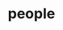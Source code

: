 ---
layout: profiles
permalink: /people/
title: people
description: members of the lab or group
nav: true
nav_order: 6

profiles:
  # if you want to include more than one profile, just replicate the following block
  # and create one content file for each profile inside _pages/
  - align: left
    image: usman.jpg
    content: about_usman.md
    image_circular: true # crops the image to make it circular
    more_info: >
      <p>Allied Consultants</p>
      <p>31 C, Abdallian Housing Society</p>
      <p>Lahore, Punjab 54600</p>
  - align: left
    image: luqman.jpg
    content: about_luqman.md
    image_circular: true # crops the image to make it circular
    more_info: >
      <p>Allied Consultants</p>
      <p>31 C, Abdallian Housing Society</p>
      <p>Lahore, Punjab 54600</p>
  - align: left
    image: zuhaib.png
    content: about_zuhaib.md
    image_circular: true # crops the image to make it circular
    more_info: >
      <p>Allied Consultants</p>
      <p>31 C, Abdallian Housing Society</p>
      <p>Lahore, Punjab 54600</p>
---